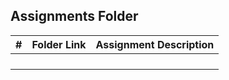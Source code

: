 ##  Assignments Folder

|   #   | Folder Link | Assignment Description |
| :---: | ----------- | ---------------------- |
|       |             |                        |
|       |             |                        |
|       |             |                        |
|       |             |                        |
